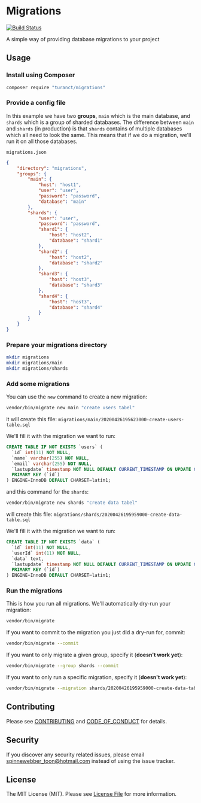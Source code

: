 # Migrations

[![Build Status][ico-travis]][link-travis]


A simple way of providing database migrations to your project


## Usage


### Install using Composer

```sh
composer require "turanct/migrations"
```

### Provide a config file

In this example we have two **groups**, `main` which is the main database, and `shards` which is a group of sharded databases. The difference between `main` and `shards` (in production) is that `shards` contains of multiple databases which all need to look the same. This means that if we do a migration, we'll run it on all those databases.

`migrations.json`

```json
{
    "directory": "migrations",
    "groups": {
        "main": {
            "host": "host1",
            "user": "user",
            "password": "password",
            "database": "main"
        },
        "shards": {
            "user": "user",
            "password": "password",
            "shard1": {
                "host": "host2",
                "database": "shard1"
            },
            "shard2": {
                "host": "host2",
                "database": "shard2"
            },
            "shard3": {
                "host": "host3",
                "database": "shard3"
            },
            "shard4": {
                "host": "host3",
                "database": "shard4"
            }
        }
    }
}
```


### Prepare your migrations directory

```sh
mkdir migrations
mkdir migrations/main
mkdir migrations/shards
```


### Add some migrations

You can use the `new` command to create a new migration:

```sh
vendor/bin/migrate new main "create users tabel"
```

it will create this file:
`migrations/main/20200426195623000-create-users-table.sql`


We'll fill it with the migration we want to run:
```sql
CREATE TABLE IF NOT EXISTS `users` (
  `id` int(11) NOT NULL,
  `name` varchar(255) NOT NULL,
  `email` varchar(255) NOT NULL,
  `lastupdate` timestamp NOT NULL DEFAULT CURRENT_TIMESTAMP ON UPDATE CURRENT_TIMESTAMP,
  PRIMARY KEY (`id`)
) ENGINE=InnoDB DEFAULT CHARSET=latin1;
```


and this command for the `shards`:

```sh
vendor/bin/migrate new shards "create data tabel"
```

will create this file:
`migrations/shards/20200426195959000-create-data-table.sql`


We'll fill it with the migration we want to run:
```sql
CREATE TABLE IF NOT EXISTS `data` (
  `id` int(11) NOT NULL,
  `userId` int(11) NOT NULL,
  `data` text,
  `lastupdate` timestamp NOT NULL DEFAULT CURRENT_TIMESTAMP ON UPDATE CURRENT_TIMESTAMP,
  PRIMARY KEY (`id`)
) ENGINE=InnoDB DEFAULT CHARSET=latin1;
```


### Run the migrations

This is how you run all migrations. We'll automatically dry-run your migration:

```sh
vendor/bin/migrate
```

If you want to commit to the migration you just did a dry-run for, commit:

```sh
vendor/bin/migrate --commit
```

If you want to only migrate a given group, specify it (**doesn't work yet**):

```sh
vendor/bin/migrate --group shards --commit
```

If you want to only run a specific migration, specify it (**doesn't work yet**):

```sh
vendor/bin/migrate --migration shards/20200426195959000-create-data-table.sql --commit
```



## Contributing

Please see [CONTRIBUTING](CONTRIBUTING.md) and [CODE_OF_CONDUCT](CODE_OF_CONDUCT.md) for details.


## Security

If you discover any security related issues, please email spinnewebber_toon@hotmail.com instead of using the issue tracker.


## License

The MIT License (MIT). Please see [License File](LICENSE.md) for more information.

[ico-travis]: https://img.shields.io/travis/turanct/migrations/master.svg?style=flat-square
[link-travis]: https://travis-ci.org/turanct/migrations
